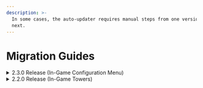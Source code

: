 ```yaml
---
description: >-
  In some cases, the auto-updater requires manual steps from one version to the
  next.
---
```


# Migration Guides

<details>

<summary>2.3.0 Release (In-Game Configuration Menu)</summary>

## Configuration File

Version 2.3.0 introduces a new configuration value.

1. Open your existing `config.lua`
2. Add a new line `Config.apiUrl = 'https://sonoranradio.com'`

Your `config.lua` file should look like the following:

<img src="../../.gitbook/assets/image (22).png" alt="" data-size="original">

## ACE Permissions

Version 2.3.0 introduces a new in-game repeater configuration menu. This allows an easier way to add, edit, or remove in-game repeaters.

Communities will need to grant the new `command.radiomenu` permission.

Communities can remove the old spawn and remove command permissions:

* `command.spawnradiotower`
* `command.spawnradiorack`
* `command.spawnradiocellrepeater`
* `command.removeradiorepeater`

[See a complete example of our updated ACE permission structure.](../getting-started/configuring-ace-permissions.md)

</details>

<details>

<summary>2.2.0 Release (In-Game Towers)</summary>

## Towers File

Version 2.2.0 introduces multiple new in-game tower options. This includes a new `towers.DEFAULT.json` file that is required.

1. Delete the existing `towers.json` file in your `sonoranradio` resource.
2. Rename the new `towers.DEFAULT.json` file to `towers.json` in your `sonoranradio` resource and save.

## Configuration File

Version 2.2.0 adds a new API key configuration for upcoming features.

1. Add the following to line to your `config.lua` file, below the `Config.comId` line:

`Config.apiKey = 'YOUR API KEY'`

2. Replace `YOUR API KEY` with the [community API key](../getting-started/installing-the-in-game-resource.md#id-3.-configure-community-information) from the `Administration` panel.

</details>

